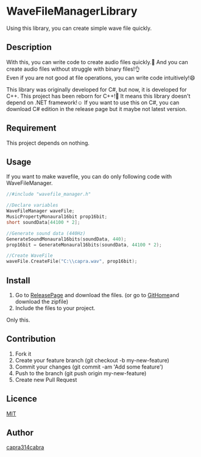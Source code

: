 # WaveFileManagerLibrary
Using this library, you can create simple wave file quickly.

## Description

With this, you can write code to create audio files quickly.:dash: And you can create audio files without struggle with binary files!:ok_hand:  
Even if you are not good at file operations, you can write code intuitively!:smile:  

This library was originally developed for C#, but now, it is developed for C++.
This project has been reborn for C++!:clap:
It means this library doesn't depend on .NET framework!:relaxed:
If you want to use this on C#, you can download C# edition in the release page but it maybe not latest version.

## Requirement

This project depends on nothing.

## Usage

If you want to make wavefile, you can do only following code with WaveFileManager.
```C++
//#include "wavefile_manager.h"

//Declare variables
WaveFileManager waveFile;
MusicPropertyMonaural16bit prop16bit;
short soundData[44100 * 2];

//Generate sound data (440Hz)
GenerateSoundMonaural16bits(soundData, 440);
prop16bit = GenerateMonaural16bits(soundData, 44100 * 2);

//Create WaveFile
waveFile.CreateFile("C:\\capra.wav", prop16bit);
```

## Install

1. Go to [ReleasePage](https://github.com/capra314cabra/WaveFileManagerLibrary/releases) and
download the files.
(or go to [GitHome](https://github.com/capra314cabra/WaveFileManagerLibrary)and download the zipfile)
2. Include the files to your project.

Only this.

## Contribution

1. Fork it
2. Create your feature branch (git checkout -b my-new-feature)
3. Commit your changes (git commit -am 'Add some feature')
4. Push to the branch (git push origin my-new-feature)
5. Create new Pull Request

## Licence

[MIT](https://github.com/capra314cabra/WaveFileManagerLibrary/blob/master/LICENSE)

## Author

[capra314cabra](https://github.com/capra314cabra)
